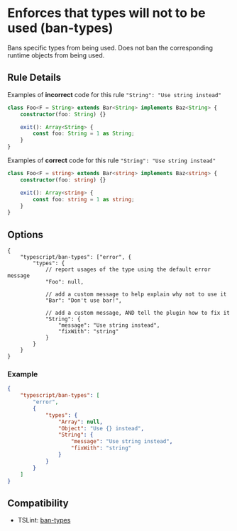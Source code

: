 # Enforces that types will not to be used (ban-types)

Bans specific types from being used. Does not ban the corresponding runtime objects from being used.

## Rule Details

Examples of **incorrect** code for this rule `"String": "Use string instead"`

```ts
class Foo<F = String> extends Bar<String> implements Baz<String> {
    constructor(foo: String) {}

    exit(): Array<String> {
        const foo: String = 1 as String;
    }
}
```

Examples of **correct** code for this rule `"String": "Use string instead"`

```ts
class Foo<F = string> extends Bar<string> implements Baz<string> {
    constructor(foo: string) {}

    exit(): Array<string> {
        const foo: string = 1 as string;
    }
}
```

## Options

```CJSON
{
    "typescript/ban-types": ["error", {
        "types": {
            // report usages of the type using the default error message
            "Foo": null,

			// add a custom message to help explain why not to use it
            "Bar": "Don't use bar!",

            // add a custom message, AND tell the plugin how to fix it
            "String": {
			    "message": "Use string instead",
                "fixWith": "string"
            }
        }
    }
}
```

### Example

```json
{
    "typescript/ban-types": [
        "error",
        {
            "types": {
                "Array": null,
                "Object": "Use {} instead",
                "String": {
                    "message": "Use string instead",
                    "fixWith": "string"
                }
            }
        }
    ]
}
```

## Compatibility

-   TSLint: [ban-types](https://palantir.github.io/tslint/rules/ban-types/)
